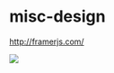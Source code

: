 misc-design
======

http://framerjs.com/

![](http://i.gyazo.com/9828b1fb457bcc4ea16feb30b47beb2a.png)
